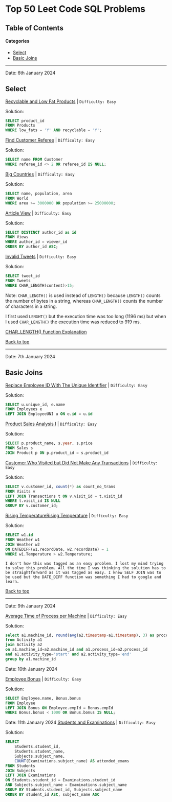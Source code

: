 # Top 50 Leet Code SQL Problems

## Table of Contents

#### Categories
  - [Select](#category-select)
  - [Basic Joins](#basic-joins)

---
Date: 6th January 2024
## Select

 [Recyclable and Low Fat Products]( https://leetcode.com/problems/recyclable-and-low-fat-products/?envType=study-plan-v2&envId=top-sql-50) |
 `Difficulty: Easy`

Solution:
```sql
SELECT product_id
FROM Products
WHERE low_fats = 'Y' AND recyclable = 'Y';
```

[Find Customer Referee](https://leetcode.com/problems/find-customer-referee/?envType=study-plan-v2&envId=top-sql-50) |
`Difficulty: Easy`

Solution:
```sql
SELECT name FROM Customer
WHERE referee_id <> 2 OR referee_id IS NULL;
```

[Big Countries](https://leetcode.com/problems/big-countries/?envType=study-plan-v2&envId=top-sql-50) |
`Difficulty: Easy`

Solution:
```sql
SELECT name, population, area
FROM World
WHERE area >= 3000000 OR population >= 25000000;
```

[Article View](https://leetcode.com/problems/article-views-i/?envType=study-plan-v2&envId=top-sql-50) |
`Difficulty: Easy`

Solution:
```sql
SELECT DISTINCT author_id as id
FROM Views
WHERE author_id = viewer_id
ORDER BY author_id ASC;
```

[Invalid Tweets](https://leetcode.com/problems/invalid-tweets/?envType=study-plan-v2&envId=top-sql-50) |
`Difficulty: Easy`

Solution:
```sql
SELECT tweet_id
FROM Tweets
WHERE CHAR_LENGTH(content)>15;
```
Note: `CHAR_LENGTH()` is used instead of `LENGTH()` because `LENGTH()` counts the number of bytes in a string, whereas `CHAR_LENGTH()` counts the number of characters in a string.

I first used `LENGHT()` but the execution time was too long (1196 ms) but when I used `CHAR_LENGTH()` the execution time was reduced to 919 ms.

[CHAR_LENGTH() Function Explanation](https://www.w3schools.com/sql/func_mysql_char_length.asp#:~:text=The%20CHAR_LENGTH()%20function%20return,to%20the%20CHARACTER_LENGTH()%20function)

[Back to top](#table-of-contents)

----

Date: 7th January 2024
## Basic Joins

[Replace Employee ID With The Unique Identifier](https://leetcode.com/problems/replace-employee-id-with-the-unique-identifier/?envType=study-plan-v2&envId=top-sql-50) |
`Difficulty: Easy`

Solution:
```sql
SELECT u.unique_id, e.name
FROM Employees e
LEFT JOIN EmployeeUNI u ON e.id = u.id
```

[Product Sales Analysis I](https://leetcode.com/problems/product-sales-analysis-i/?envType=study-plan-v2&envId=top-sql-50) |
`Difficulty: Easy`

Solution:
```sql
SELECT p.product_name, s.year, s.price
FROM Sales s
JOIN Product p ON p.product_id = s.product_id
```

[Customer Who Visited but Did Not Make Any Transactions](https://leetcode.com/problems/customer-who-visited-but-did-not-make-any-transactions/description/?envType=study-plan-v2&envId=top-sql-50) |
`Difficulty: Easy`

Solution:
```sql
SELECT v.customer_id, count(*) as count_no_trans
FROM Visits v
LEFT JOIN Transactions t ON v.visit_id = t.visit_id
WHERE t.visit_id IS NULL
GROUP BY v.customer_id;
```

[Rising TemperatureRising Temperature](https://leetcode.com/problems/rising-temperature/description/?envType=study-plan-v2&envId=top-sql-50) |
`Difficulty: Easy`

Solution:
```sql
SELECT w1.id
FROM Weather w1
JOIN Weather w2 
ON DATEDIFF(w1.recordDate, w2.recordDate) = 1
WHERE w1.Temperature > w2.Temperature;
```

```I don't how this was tagged as an easy problem. I lost my mind trying to solve this problem. All the time I was thinking the solution has to be straightforward as it was tagged as easy. I knew SELF JOIN was to be used but the DATE_DIFF function was something I had to google and learn. ```

[Back to top](#table-of-contents)

----

Date: 9th January 2024

[Average Time of Process per Machine](https://leetcode.com/problems/average-time-of-process-per-machine/description/?envType=study-plan-v2&envId=top-sql-50) |
`Difficulty: Easy`

Solution:
```sql
select a1.machine_id, round(avg(a2.timestamp-a1.timestamp), 3) as processing_time 
from Activity a1
join Activity a2 
on a1.machine_id=a2.machine_id and a1.process_id=a2.process_id
and a1.activity_type='start' and a2.activity_type='end'
group by a1.machine_id
```

Date: 10th January 2024

[Employee Bonus](https://leetcode.com/problems/employee-bonus/description/?envType=study-plan-v2&envId=top-sql-50) |
`Difficulty: Easy`

Solution:
```sql
SELECT Employee.name, Bonus.bonus
FROM Employee
LEFT JOIN Bonus ON Employee.empId = Bonus.empId
WHERE Bonus.bonus < 1000 OR Bonus.bonus IS NULL;
```

Date: 11th January 2024
[Students and Examinations](https://leetcode.com/problems/students-and-examinations/description/?envType=study-plan-v2&envId=top-sql-50) |
`Difficulty: Easy`

Solution:
```sql
SELECT
    Students.student_id,
    Students.student_name,
    Subjects.subject_name,
    COUNT(Examinations.subject_name) AS attended_exams
FROM Students 
JOIN Subjects
LEFT JOIN Examinations
ON Students.student_id = Examinations.student_id
AND Subjects.subject_name = Examinations.subject_name
GROUP BY Students.student_id, Subjects.subject_name
ORDER BY student_id ASC, subject_name ASC
```





